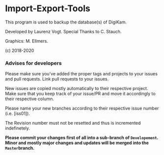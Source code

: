 # Import-Export-Tools
This program is used to backup the database(s) of DigiKam.

Developed by Laurenz Vogt.
Special Thanks to C. Stauch.

Graphics: M. Ellmers.

(c) 2018-2020

### Advises for developers
Please make sure you've added the proper tags and projects to your issues and pull requests. 
Link pull requests to your issues.

New issues are copied mostly automatically to their respective project. Make sure that you keep track of your issue/PR and move it accordingly to their respective column.

Please name your new branches according to their respective issue number (i.e. [iss01]).

The Revision number must not be resetted and thus is incremented indefinetely.

**Please commit your changes first of all into a sub-branch of `Developement`. Minor and mostly major changes and updates will be merged into the `Master`branch.**
